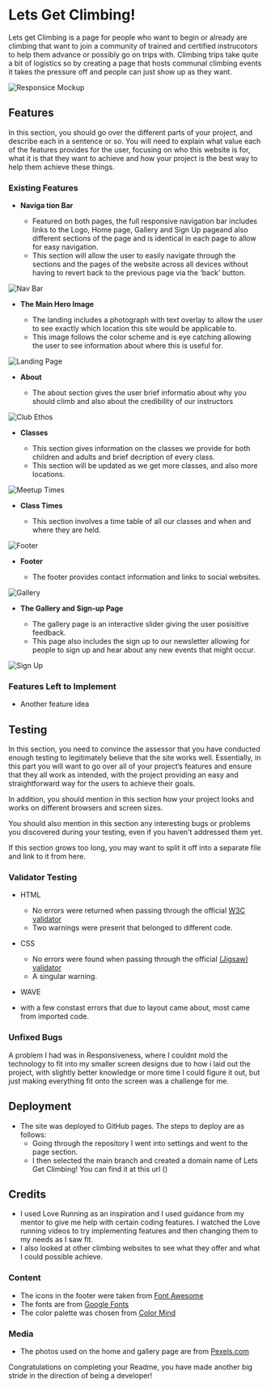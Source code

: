 # Lets Get Climbing!
Lets get Climbing is a page for people who want to begin or already are climbing that want to join a community of trained and certified instrucotors to help them advance or possibly go on trips with. Climbing trips take quite a bit of logistics so by creating a page that hosts communal climbing events it takes the pressure off and people can just show up as they want. 

![Responsice Mockup](https://github.com/lucyrush/readme-template/blob/master/media/love_running_mockup.png)

## Features 

In this section, you should go over the different parts of your project, and describe each in a sentence or so. You will need to explain what value each of the features provides for the user, focusing on who this website is for, what it is that they want to achieve and how your project is the best way to help them achieve these things.

### Existing Features

- __Naviga tion Bar__

  - Featured on both pages, the full responsive navigation bar includes links to the Logo, Home page, Gallery and Sign Up pageand also different sections of the page and is identical in each page to allow for easy navigation.
  - This section will allow the user to easily navigate through the sections and the pages of the website across all devices without having to revert back to the previous page via the ‘back’ button. 

![Nav Bar](https://github.com/lucyrush/readme-template/blob/master/media/love_running_nav.png)

- __The Main Hero Image__

  - The landing includes a photograph with text overlay to allow the user to see exactly which location this site would be applicable to. 
  - This image follows the color scheme and is eye catching allowing the user to see information about where this is useful for.

![Landing Page](https://github.com/lucyrush/readme-template/blob/master/media/love_running_landing.png)

- __About__

  - The about section gives the user brief informatio about why you should climb and also about the credibility of our instructors

![Club Ethos](https://github.com/lucyrush/readme-template/blob/master/media/love_running_ethos.png)

- __Classes__

  - This section gives information on the classes we provide for both children and adults and brief decription of every class.
  - This section will be updated as we get more classes, and also more locations.

![Meetup Times](https://github.com/lucyrush/readme-template/blob/master/media/love_running_times.png)

- __Class Times__ 

  - This section involves a time table of all our classes and when and where they are held.

![Footer](https://github.com/lucyrush/readme-template/blob/master/media/love_running_footer.png)

- __Footer__

  - The footer provides contact information and links to social websites.

![Gallery](https://github.com/lucyrush/readme-template/blob/master/media/love_running_gallery.png)

- __The Gallery and Sign-up Page__

  - The gallery page is an interactive slider giving the user posisitive feedback.
  - This page also includes the sign up to our newsletter allowing for people to sign up and hear about any new events that might occur.

![Sign Up](https://github.com/lucyrush/readme-template/blob/master/media/love_running_signup.png)

### Features Left to Implement

- Another feature idea

## Testing 

In this section, you need to convince the assessor that you have conducted enough testing to legitimately believe that the site works well. Essentially, in this part you will want to go over all of your project’s features and ensure that they all work as intended, with the project providing an easy and straightforward way for the users to achieve their goals.

In addition, you should mention in this section how your project looks and works on different browsers and screen sizes.

You should also mention in this section any interesting bugs or problems you discovered during your testing, even if you haven't addressed them yet.

If this section grows too long, you may want to split it off into a separate file and link to it from here.


### Validator Testing 

- HTML
  - No errors were returned when passing through the official [W3C validator](https://validator.w3.org/nu/?doc=https%3A%2F%2Fcode-institute-org.github.io%2Flove-running-2.0%2Findex.html)
  - Two warnings were present that belonged to different code.
- CSS
  - No errors were found when passing through the official [(Jigsaw) validator](https://jigsaw.w3.org/css-validator/validator?uri=https%3A%2F%2Fvalidator.w3.org%2Fnu%2F%3Fdoc%3Dhttps%253A%252F%252Fcode-institute-org.github.io%252Flove-running-2.0%252Findex.html&profile=css3svg&usermedium=all&warning=1&vextwarning=&lang=en#css)
  - A singular warning.

- WAVE
 - with a few constast errors that due to layout came about, most came from imported code.

### Unfixed Bugs

A problem I had was in Responsiveness, where I couldnt mold the technology to fit into my smaller screen designs due to how i laid out the project, with slightly better knowledge or more time I could figure it out, but just making everything fit onto the screen was a challenge for me. 

## Deployment

- The site was deployed to GitHub pages. The steps to deploy are as follows: 
  - Going through the repository I went into settings and went to the page section.
  - I then selected the main branch and created a domain name of Lets Get Climbing!
  You can find it at this url ()


## Credits 

- I used Love Running as an inspiration and I used guidance from my mentor to give me help with certain coding features. I watched the Love running videos to try implementing features and then changing them to my needs as I saw fit.
- I also looked at other climbing websites to see what they offer and what I could possible achieve.

### Content 
- The icons in the footer were taken from [Font Awesome](https://fontawesome.com/)
- The fonts are from [Google Fonts](https://fonts.google.com/)
- The color palette was chosen from [Color Mind](http://colormind.io/)

### Media

- The photos used on the home and gallery page are from [Pexels.com](https://www.pexels.com/)

Congratulations on completing your Readme, you have made another big stride in the direction of being a developer! 

